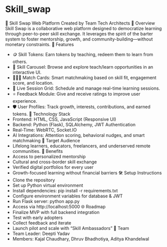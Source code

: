 # Skill_swap
📘 Skill Swap Web Platform
Created by Team Tech Architects
📌 Overview
Skill Swap is a collaborative web platform designed to democratize learning through peer-to-peer skill exchange. It leverages the spirit of the barter system to foster mentorship, growth, and community-building—without monetary constraints.
🚀 Features
- 🪙 Skill Tokens: Earn tokens by teaching, redeem them to learn from others.
- 🎠 Skill Carousel: Browse and explore teach/learn opportunities in an interactive UI.
- 🧑‍🤝‍🧑 Match Cards: Smart matchmaking based on skill fit, engagement score, and location.
- 📅 Live Session Grid: Schedule and manage real-time learning sessions.
- ⭐ Feedback Module: Give and receive ratings to improve user experience.
- 🛡️ User Profiles: Track growth, interests, contributions, and earned tokens.
🧪 Technology Stack
- Frontend: HTML, CSS, JavaScript (Responsive UI)
- Backend: Python (Flask), SQLAlchemy, JWT Authentication
- Real-Time: WebRTC, Socket.IO
- AI Integrations: Attention scoring, behavioral nudges, and smart matchmaking
🎯 Target Audience
- Lifelong learners, educators, freelancers, and underserved remote communities.
🌱 Benefits
- Access to personalized mentorship
- Cultural and cross-border skill exchange
- Verified digital portfolios for every user
- Growth-focused learning without financial barriers
🛠️ Setup Instructions
- Clone the repository
- Set up Python virtual environment
- Install dependencies: pip install -r requirements.txt
- Configure environment variables for database & JWT
- Run Flask server: python app.py
- Access via http://localhost:5000
🌐 Roadmap
- Finalize MVP with full backend integration
- Test with early adopters
- Collect feedback and iterate
- Launch pilot and scale with “Skill Ambassadors”
👥 Team
- Team Leader: Deepti Yadav
- Members: Kajal Chaudhary, Dhruv Bhadhotiya, Aditya Khandelwal


